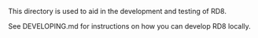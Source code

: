 This directory is used to aid in the development and testing of RD8.

See DEVELOPING.md for instructions on how you can develop RD8 locally.
